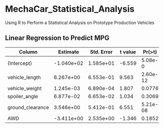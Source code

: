 # MechaCar_Statistical_Analysis
Using R to Perform a Statistical Analysis on Prototype Production Vehicles


## Linear Regression to Predict MPG



|Column |Estimate    |Std. Error  |t value |Pr(>t)   |&emsp;|
|------------------|------------|------------|--------|-----------|----|
|(Intercept)       |-1.040e+02  |1.585e+01   |-6.559  |5.08e-0    |*** |
|vehicle_length    |6.267e+00   |6.553e-01   |9.563   |2.60e-12   |***|
|vehicle_weight    |1.245e-03   |6.890e-04   |1.807   |0.0776     |.|  
|spoiler_angle     |6.877e-02   |6.653e-02   |1.034   |0.3069     |   |
|ground_clearance  |3.546e+00   |5.412e-01   |6.551   |5.21e-08   |*** |
|AWD               |-3.411e+00  |2.535e+00   |-1.346  |0.1852     |  |
